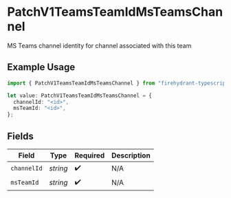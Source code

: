 # PatchV1TeamsTeamIdMsTeamsChannel

MS Teams channel identity for channel associated with this team

## Example Usage

```typescript
import { PatchV1TeamsTeamIdMsTeamsChannel } from "firehydrant-typescript-sdk/models/components";

let value: PatchV1TeamsTeamIdMsTeamsChannel = {
  channelId: "<id>",
  msTeamId: "<id>",
};
```

## Fields

| Field              | Type               | Required           | Description        |
| ------------------ | ------------------ | ------------------ | ------------------ |
| `channelId`        | *string*           | :heavy_check_mark: | N/A                |
| `msTeamId`         | *string*           | :heavy_check_mark: | N/A                |